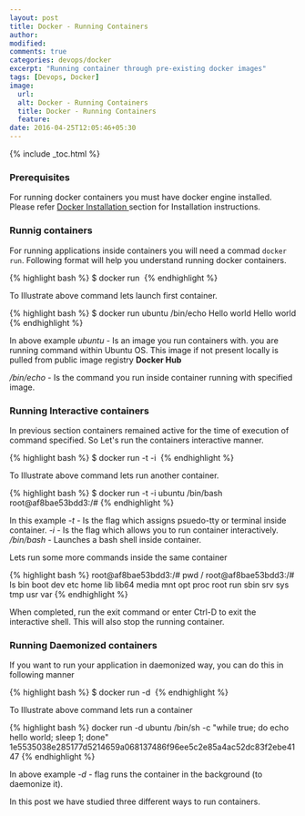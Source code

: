 ```yaml
---
layout: post
title: Docker - Running Containers
author:
modified:
comments: true
categories: devops/docker
excerpt: "Running container through pre-existing docker images"
tags: [Devops, Docker]
image:
  url:
  alt: Docker - Running Containers
  title: Docker - Running Containers
  feature:
date: 2016-04-25T12:05:46+05:30
---
```



{% include _toc.html %}

### Prerequisites
For running docker containers you must have docker engine installed. Please refer <a href="/devops/docker/docker-installation/"> Docker Installation </a> section for Installation instructions.

### Runnig containers
For running applications inside containers you will need a commad `docker run`. Following format will help you understand running docker containers.

{% highlight bash %}
$ docker run <image> <command>
{% endhighlight %}

To Illustrate above command lets launch first container.

{% highlight bash %}
$ docker run ubuntu /bin/echo Hello world
Hello world
{% endhighlight %}

In above example
*ubuntu* - Is an image you run containers with. you are running command within Ubuntu OS. This image if not present locally is pulled from public image registry **Docker Hub**

*/bin/echo* - Is the command you run inside container running with specified image.

### Running Interactive containers

In previous section containers remained active for the time of execution of command specified. So Let's run the containers interactive manner.

{% highlight bash %}
$ docker run -t -i <image> <command>
{% endhighlight %}

To Illustrate above command lets run another container.

{% highlight bash %}
$ docker run -t -i ubuntu /bin/bash
root@af8bae53bdd3:/#
{% endhighlight %}

In this example
*-t* - Is the flag which assigns psuedo-tty or terminal inside container.
*-i* - Is the flag which allows you to run container interactively.
*/bin/bash* - Launches a bash shell inside container.

Lets run some more commands inside the same container

{% highlight bash %}
root@af8bae53bdd3:/# pwd
/
root@af8bae53bdd3:/# ls
bin boot dev etc home lib lib64 media mnt opt proc root run sbin srv sys tmp usr var
{% endhighlight %}

When completed, run the exit command or enter Ctrl-D to exit the interactive shell. This will also stop the running container.

### Running Daemonized containers
If you want to run your application in daemonized way, you can do this in following manner

{% highlight bash %}
$ docker run -d <image> <command>
{% endhighlight %}

To Illustrate above command lets run a container

{% highlight bash %}
docker run -d ubuntu /bin/sh -c "while true; do echo hello world; sleep 1; done"
1e5535038e285177d5214659a068137486f96ee5c2e85a4ac52dc83f2ebe4147
{% endhighlight %}

In above example
*-d* - flag runs the container in the background (to daemonize it).

In this post we have studied three different ways to run containers.
